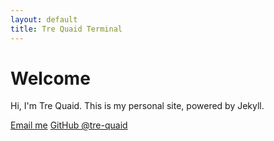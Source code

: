 ```yaml
---
layout: default
title: Tre Quaid Terminal
---
```


# Welcome

Hi, I'm Tre Quaid. This is my personal site, powered by Jekyll.

[Email me](mailto:trequaid@gmail.com)
[GitHub @tre-quaid](https://github.com/tre-quaid)
